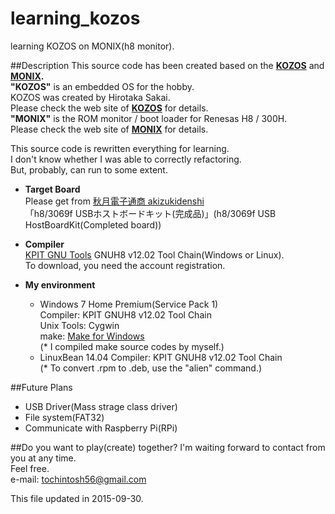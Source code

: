 # learning_kozos
learning KOZOS on MONIX(h8 monitor).  

##Description
This source code has been created based on the **[KOZOS](http://kozos.jp/kozos/)** and **[MONIX](http://kuwa.s256.xrea.com/monix/index.html).**  
**"KOZOS"** is an embedded OS for the hobby.  
KOZOS was created by Hirotaka Sakai.  
Please check the web site of **[KOZOS](http://kozos.jp/kozos/)** for details.  
**"MONIX"** is the ROM monitor / boot loader for Renesas H8 / 300H.  
Please check the web site of **[MONIX](http://kuwa.s256.xrea.com/monix/index.html)** for details.  

This source code is rewritten everything for learning.  
I don't know whether I was able to correctly refactoring.  
But, probably, can run to some extent.  

+ **Target Board**  
Please get from [秋月電子通商 akizukidenshi](http://akizukidenshi.com/catalog/top.aspx)  
「h8/3069f USBホストボードキット(完成品)」(h8/3069f USB HostBoardKit(Completed board))  

+ **Compiler**  
[KPIT GNU Tools](http://www.kpitgnutools.com/index.php)
GNUH8 v12.02 Tool Chain(Windows or Linux).  
To download, you need the account registration.  

+ **My environment**  
	* Windows 7 Home Premium(Service Pack 1)  
		Compiler: KPIT GNUH8 v12.02 Tool Chain  
		Unix Tools: Cygwin  
		make: [Make for Windows](http://gnuwin32.sourceforge.net/packages/make.htm)  
		(* I compiled make source codes by myself.)
	* LinuxBean 14.04
		Compiler: KPIT GNUH8 v12.02 Tool Chain  
		(* To convert .rpm to .deb, use the "alien" command.)

##Future Plans
+ USB Driver(Mass strage class driver)
+ File system(FAT32)
+ Communicate with Raspberry Pi(RPi)

##Do you want to play(create) together?
I'm waiting forward to contact from you at any time.  
Feel free.  
e-mail: tochintosh56@gmail.com  
  
  
This file updated in 2015-09-30.

